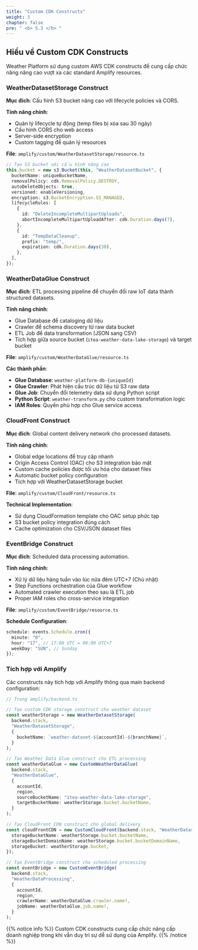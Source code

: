 ```yaml
---
title: "Custom CDK Constructs"
weight: 3
chapter: false
pre: " <b> 5.3 </b> "
---
```


## Hiểu về Custom CDK Constructs

Weather Platform sử dụng custom AWS CDK constructs để cung cấp chức năng nâng cao vượt xa các standard Amplify resources.

### WeatherDatasetStorage Construct

**Mục đích**: Cấu hình S3 bucket nâng cao với lifecycle policies và CORS.

**Tính năng chính**:

- Quản lý lifecycle tự động (temp files bị xóa sau 30 ngày)
- Cấu hình CORS cho web access
- Server-side encryption
- Custom tagging để quản lý resources

**File**: `amplify/custom/WeatherDatasetStorage/resource.ts`

```typescript
// Tạo S3 bucket với cấu hình nâng cao
this.bucket = new s3.Bucket(this, "WeatherDatasetBucket", {
  bucketName: uniqueBucketName,
  removalPolicy: cdk.RemovalPolicy.DESTROY,
  autoDeleteObjects: true,
  versioned: enableVersioning,
  encryption: s3.BucketEncryption.S3_MANAGED,
  lifecycleRules: [
    {
      id: "DeleteIncompleteMultipartUploads",
      abortIncompleteMultipartUploadAfter: cdk.Duration.days(7),
    },
    {
      id: "TempDataCleanup",
      prefix: "temp/",
      expiration: cdk.Duration.days(30),
    },
  ],
});
```

### WeatherDataGlue Construct

**Mục đích**: ETL processing pipeline để chuyển đổi raw IoT data thành structured datasets.

**Tính năng chính**:

- Glue Database để cataloging dữ liệu
- Crawler để schema discovery từ raw data bucket
- ETL Job để data transformation (JSON sang CSV)
- Tích hợp giữa source bucket (`itea-weather-data-lake-storage`) và target bucket

**File**: `amplify/custom/WeatherDataGlue/resource.ts`

**Các thành phần**:

- **Glue Database**: `weather-platform-db-{uniqueId}`
- **Glue Crawler**: Phát hiện cấu trúc dữ liệu từ S3 raw data
- **Glue Job**: Chuyển đổi telemetry data sử dụng Python script
- **Python Script**: `weather-transform.py` cho custom transformation logic
- **IAM Roles**: Quyền phù hợp cho Glue service access

### CloudFront Construct

**Mục đích**: Global content delivery network cho processed datasets.

**Tính năng chính**:

- Global edge locations để truy cập nhanh
- Origin Access Control (OAC) cho S3 integration bảo mật
- Custom cache policies được tối ưu hóa cho dataset files
- Automatic bucket policy configuration
- Tích hợp với WeatherDatasetStorage bucket

**File**: `amplify/custom/CloudFront/resource.ts`

**Technical Implementation**:

- Sử dụng CloudFormation template cho OAC setup phức tạp
- S3 bucket policy integration đúng cách
- Cache optimization cho CSV/JSON dataset files

### EventBridge Construct

**Mục đích**: Scheduled data processing automation.

**Tính năng chính**:

- Xử lý dữ liệu hàng tuần vào lúc nửa đêm UTC+7 (Chủ nhật)
- Step Functions orchestration của Glue workflow
- Automated crawler execution theo sau là ETL job
- Proper IAM roles cho cross-service integration

**File**: `amplify/custom/EventBridge/resource.ts`

**Schedule Configuration**:

```typescript
schedule: events.Schedule.cron({
  minute: "0",
  hour: "17", // 17:00 UTC = 00:00 UTC+7
  weekDay: "SUN", // Sunday
});
```

### Tích hợp với Amplify

Các constructs này tích hợp với Amplify thông qua main backend configuration:

```typescript
// Trong amplify/backend.ts

// Tạo custom CDK storage construct cho weather dataset
const weatherStorage = new WeatherDatasetStorage(
  backend.stack,
  "WeatherDatasetStorage",
  {
    bucketName: `weather-dataset-${accountId}-${branchName}`,
  }
);

// Tạo Weather Data Glue construct cho ETL processing
const weatherDataGlue = new CustomWeatherDataGlue(
  backend.stack,
  "WeatherDataGlue",
  {
    accountId,
    region,
    sourceBucketName: "itea-weather-data-lake-storage",
    targetBucketName: weatherStorage.bucket.bucketName,
  }
);

// Tạo CloudFront CDN construct cho global delivery
const cloudFrontCDN = new CustomCloudFront(backend.stack, "WeatherDatasetCDN", {
  storageBucketName: weatherStorage.bucket.bucketName,
  storageBucketDomainName: weatherStorage.bucket.bucketDomainName,
  storageBucket: weatherStorage.bucket,
});

// Tạo EventBridge construct cho scheduled processing
const eventBridge = new CustomEventBridge(
  backend.stack,
  "WeatherDataProcessing",
  {
    accountId,
    region,
    crawlerName: weatherDataGlue.crawler.name!,
    jobName: weatherDataGlue.job.name!,
  }
);
```

{{% notice info %}}
Custom CDK constructs cung cấp chức năng cấp doanh nghiệp trong khi vẫn duy trì sự dễ sử dụng của Amplify.
{{% /notice %}}
